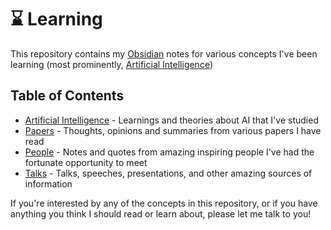 # ⌛ Learning

This repository contains my [Obsidian](https://obsidian.md/) notes for various concepts I've been learning (most prominently, [Artificial Intelligence](https://github.com/kevinjosethomas/learning))

## Table of Contents

- [Artificial Intelligence](https://github.com/kevinjosethomas/learning/tree/main/Artificial%20Intelligence) - Learnings and theories about AI that I've studied
- [Papers](https://github.com/kevinjosethomas/learning/tree/main/Papers) - Thoughts, opinions and summaries from various papers I have read
- [People](https://github.com/kevinjosethomas/learning/tree/main/People) - Notes and quotes from amazing inspiring people I've had the fortunate opportunity to meet
- [Talks](https://github.com/kevinjosethomas/learning/tree/main/People) - Talks, speeches, presentations, and other amazing sources of information

If you're interested by any of the concepts in this repository, or if you have anything you think I should read or learn about, please let me talk to you!
